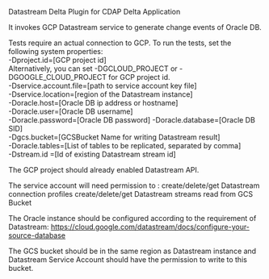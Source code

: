 Datastream Delta Plugin for CDAP Delta Application

It invokes GCP Datastream service to generate change events of Oracle DB.

Tests require an actual connection to GCP. To run the tests, set the following system properties:  
  -Dproject.id=[GCP project id]  
  Alternatively, you can set -DGCLOUD_PROJECT or -DGOOGLE_CLOUD_PROJECT for GCP project id.  
  -Dservice.account.file=[path to service account key file]  
  -Dservice.location=[region of the Datastream instance]  
  -Doracle.host=[Oracle DB ip address or hostname]  
  -Doracle.user=[Oracle DB username]  
  -Doracle.password=[Oracle DB password]
  -Doracle.database=[Oracle DB SID]  
  -Dgcs.bucket=[GCSBucket Name for writing Datastream result]  
  -Doracle.tables=[List of tables to be replicated, separated by comma]  
  -Dstream.id =[Id of existing Datastream stream id]  
  
The GCP project should already enabled Datastream API.

The service account will need permission to :
  create/delete/get Datastream connection profiles
  create/delete/get Datastream streams
  read from GCS Bucket

The Oracle instance should be configured according to the requirement of Datastream:
https://cloud.google.com/datastream/docs/configure-your-source-database

The GCS bucket should be in the same region as Datastream instance and Datastream Service Account
should have the permission to write to this bucket.  
